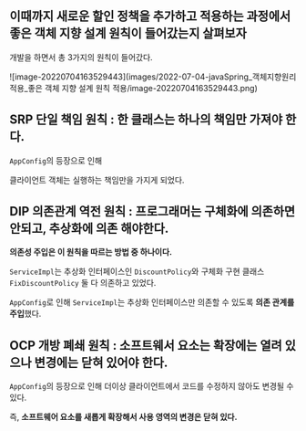 ## 이때까지 새로운 할인 정책을 추가하고 적용하는 과정에서 좋은 객체 지향 설계 원칙이 들어갔는지 살펴보자

개발을 하면서 총 3가지의 원칙이 들어갔다.

![image-20220704163529443](images/2022-07-04-javaSpring_객체지향원리적용_좋은 객체 지향 설계 원칙 적용/image-20220704163529443.png)

## SRP 단일 책임 원칙 : 한 클래스는 하나의 책임만 가져야 한다.

```AppConfig```의 등장으로 인해 

클라이언트 객체는 실행하는 책임만을 가지게 되었다.

## DIP 의존관계 역전 원칙 : 프로그래머는 구체화에 의존하면 안되고, 추상화에 의존 해야한다.

**의존성 주입은 이 원칙을 따르는 방법 중 하나이다.**

```ServiceImpl```는 추상화 인터페이스인 ```DiscountPolicy```와 구체화 구현 클래스 ```FixDiscountPolicy``` 둘 다 의존하고 있었다.

```AppConfig```로 인해 ```ServiceImpl```는 추상화 인터페이스만 의존할 수 있도록 **의존 관계를 주입**했다.

## OCP 개방 폐쇄 원칙 : 소프트웨서 요소는 확장에는 열려 있으나 변경에는 닫혀 있어야 한다.

```AppConfig```의 등장으로 인해 더이상 클라이언트에서 코드를 수정하지 않아도 변경될 수 있다.

즉, **소프트웨어 요소를 새롭게 확장해서 사용 영역의 변경은 닫혀 있다.**